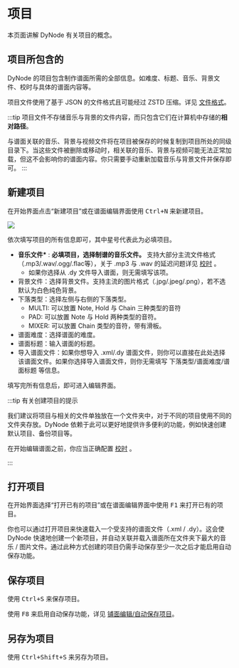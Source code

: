 # 项目

本页面讲解 DyNode 有关项目的概念。

## 项目所包含的

DyNode 的项目包含制作谱面所需的全部信息。如难度、标题、音乐、背景文件、校时与具体的谱面内容等。

项目文件使用了基于 JSON 的文件格式且可能经过 ZSTD 压缩。详见 [文件格式](/guide/file-formats.md)。

:::tip
项目文件不存储音乐与背景的文件内容，而只包含它们在计算机中存储的**相对路径**。

与谱面关联的音乐、背景与视频文件将在项目被保存的时候复制到项目所处的同级目录下。当这些文件被删除或移动时，相关联的音乐、背景与视频可能无法正常加载，但这不会影响你的谱面内容。你只需要手动重新加载音乐与背景文件并保存即可。
:::

## 新建项目
在开始界面点击“新建项目”或在谱面编辑界面使用 <kbd>Ctrl+N</kbd> 来新建项目。

![](./project_create.png)

依次填写项目的所有信息即可，其中星号代表此为必填项目。

* **音乐文件\*** : **必填项目，选择制谱的音乐文件。** 支持大部分主流文件格式（.mp3/.wav/.ogg/.flac等），关于 .mp3 与 .wav 的延迟问题详见 [校时](/guide/timing.html#mp3-与-wav-格式的延迟处理) 。
  * 如果你选择从 .dy 文件导入谱面，则无需填写该项。
* 背景文件：选择背景文件。支持主流的图片格式（.jpg/.jpeg/.png），若不选默认为白色纯色背景。
* 下落类型：选择左侧与右侧的下落类型。
  - MULTI: 可以放置 Note, Hold 与 Chain 三种类型的音符
  - PAD: 可以放置 Note 与 Hold 两种类型的音符。
  - MIXER: 可以放置 Chain 类型的音符，带有滑板。
* 谱面难度：选择谱面的难度。
* 谱面标题：输入谱面的标题。
* 导入谱面文件：如果你想导入 .xml/.dy 谱面文件，则你可以直接在此处选择该谱面文件。如果你选择导入谱面文件，则你无需填写 下落类型/谱面难度/谱面标题 等信息。

填写完所有信息后，即可进入编辑界面。

:::tip 有关创建项目的提示

我们建议将项目与相关的文件单独放在一个文件夹中，对于不同的项目使用不同的文件夹存放。DyNode 依赖于此可以更好地提供许多便利的功能，例如快速创建默认项目、备份项目等。

在开始编辑谱面之前，你应当正确配置 [校时](/guide/timing.html) 。

:::

## 打开项目

在开始界面选择“打开已有的项目”或在谱面编辑界面中使用 <kbd>F1</kbd> 来打开已有的项目。

你也可以通过打开项目来快速载入一个受支持的谱面文件（.xml / .dy）。这会使 DyNode 快速地创建一个新项目，并自动关联并载入谱面所在文件夹下最大的音乐 / 图片文件。通过此种方式创建的项目仍需手动保存至少一次之后才能启用自动保存功能。

## 保存项目

使用 <kbd>Ctrl+S</kbd> 来保存项目。

使用 <kbd>F8</kbd> 来启用自动保存功能，详见 [铺面编辑/自动保存项目](/guide/edit.md#自动保存项目)。

## 另存为项目

使用 <kbd>Ctrl+Shift+S</kbd> 来另存为项目。